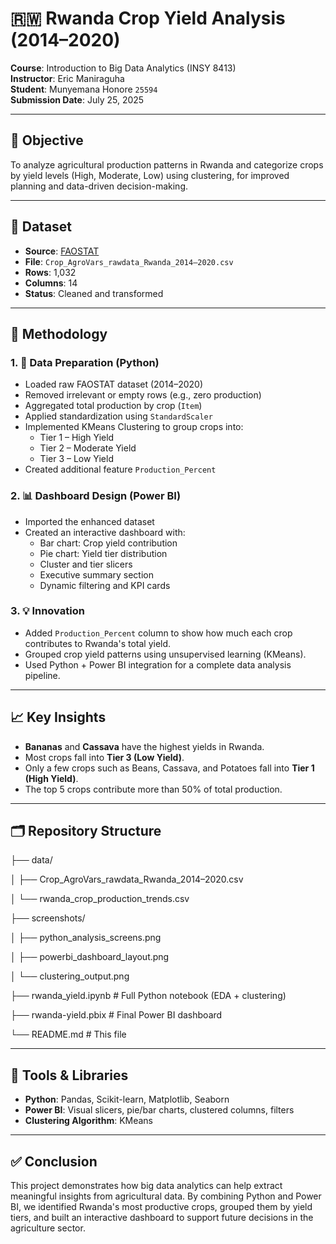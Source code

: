 # 🇷🇼 Rwanda Crop Yield Analysis (2014–2020)

**Course**: Introduction to Big Data Analytics (INSY 8413)  
**Instructor**: Eric Maniraguha  
**Student**: Munyemana Honore `25594`  
**Submission Date**: July 25, 2025

---

## 🎯 Objective

To analyze agricultural production patterns in Rwanda and categorize crops by yield levels (High, Moderate, Low) using clustering, for improved planning and data-driven decision-making.

---

## 📂 Dataset

- **Source**: [FAOSTAT](https://www.fao.org/faostat/)
- **File**: `Crop_AgroVars_rawdata_Rwanda_2014–2020.csv`
- **Rows**: 1,032  
- **Columns**: 14  
- **Status**: Cleaned and transformed

---

## 🔧 Methodology

### 1. 🧼 Data Preparation (Python)
- Loaded raw FAOSTAT dataset (2014–2020)
- Removed irrelevant or empty rows (e.g., zero production)
- Aggregated total production by crop (`Item`)
- Applied standardization using `StandardScaler`
- Implemented KMeans Clustering to group crops into:
  - Tier 1 – High Yield  
  - Tier 2 – Moderate Yield  
  - Tier 3 – Low Yield
- Created additional feature `Production_Percent`

### 2. 📊 Dashboard Design (Power BI)
- Imported the enhanced dataset
- Created an interactive dashboard with:
  - Bar chart: Crop yield contribution
  - Pie chart: Yield tier distribution
  - Cluster and tier slicers
  - Executive summary section
  - Dynamic filtering and KPI cards

### 3. 💡 Innovation
- Added `Production_Percent` column to show how much each crop contributes to Rwanda's total yield.
- Grouped crop yield patterns using unsupervised learning (KMeans).
- Used Python + Power BI integration for a complete data analysis pipeline.

---

## 📈 Key Insights

- **Bananas** and **Cassava** have the highest yields in Rwanda.
- Most crops fall into **Tier 3 (Low Yield)**.
- Only a few crops such as Beans, Cassava, and Potatoes fall into **Tier 1 (High Yield)**.
- The top 5 crops contribute more than 50% of total production.

---

## 🗂️ Repository Structure

├── data/

│ ├── Crop_AgroVars_rawdata_Rwanda_2014–2020.csv

│ └── rwanda_crop_production_trends.csv

├── screenshots/

│ ├── python_analysis_screens.png

│ ├── powerbi_dashboard_layout.png

│ └── clustering_output.png

├── rwanda_yield.ipynb # Full Python notebook (EDA + clustering)

├── rwanda-yield.pbix # Final Power BI dashboard

└── README.md # This file


---

## 🧠 Tools & Libraries

- **Python**: Pandas, Scikit-learn, Matplotlib, Seaborn  
- **Power BI**: Visual slicers, pie/bar charts, clustered columns, filters  
- **Clustering Algorithm**: KMeans

---

## ✅ Conclusion

This project demonstrates how big data analytics can help extract meaningful insights from agricultural data. By combining Python and Power BI, we identified Rwanda's most productive crops, grouped them by yield tiers, and built an interactive dashboard to support future decisions in the agriculture sector.
